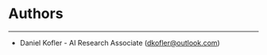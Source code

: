 # Authors #

----------
- Daniel Kofler - AI Research Associate ([dkofler@outlook.com](mailto:dkofler@outlook.com))